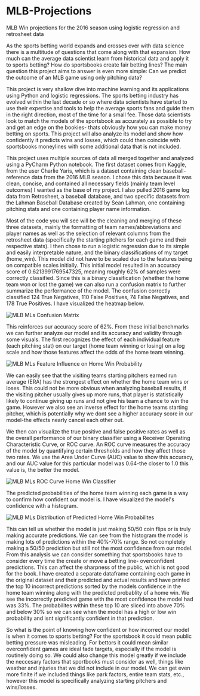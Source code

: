 # MLB-Projections
MLB Win projections for the 2016 season using logistic regression and retrosheet data

As the sports betting world expands and crosses over with data science there is a multitude of questions that come along with that expansion. 
How much can the average data scientist learn from historical data and apply it to sports betting?
How do sportsbooks create fair betting lines?
The main question this project aims to answer is even more simple: Can we predict the outcome of an MLB game using only pitching data?


This project is very shallow dive into machine learning and its applications using Python and logistic regressions. The sports betting industry has evolved within the last decade or so where data scientists have started to use their expertise and tools to help the average sports fans and guide them in the right direction, most of the time for a small fee. Those data scientists look to match the models of the sportsbook as accurately as possible to try and get an edge on the bookies- thats obviously how you can make money betting on sports. This project will also analyze its model and show how confidently it predicts wins and losses, which could then coincide with sportsbooks moneylines with some additional data that is not included. 


This project uses multiple sources of data all merged together and analyzed using a PyCharm Python notebook. The first dataset comes from Kaggle, from the user Charlie Yaris, which is a dataset containing clean baseball-reference data from the 2016 MLB season. I chose this data because it was clean, concise, and contained all necessary fields (mainly team level outcomes) I wanted as the base of my project. I also pulled 2016 game log data from Retrosheet, a baseball database, and two specific datasets from the Lahman Baseball Database created by Sean Lahman, one containing pitching stats and one containing player name information.

Most of the code you will see will be the cleaning and merging of these three datasets, mainly the formatting of team names/abbreviations and player names as well as the selection of relevant columns from the retrosheet data (specifically the starting pitchers for each game and their respective stats). I then chose to run a logistic regression due to its simple and easily interpretable nature, and the binary classifications of my target (home_win). This model did not have to be scaled due to the features being on compatible scales initially. This initial model resulted in an accuracy score of 0.6213991769547325, meaning roughly 62% of samples were correctly classified. Since this is a binary classification (whether the home team won or lost the game) we can also run a confusion matrix to further summarize the performance of the model. The confusion correctly classified 124 True Negatives, 110 False Positives, 74 False Negatives, and 178 True Positives. I have visualized the heatmap below.

![MLB MLs Confusion Matrix](https://github.com/user-attachments/assets/e8df627c-6834-4517-adb8-cb08a19b2f92)



This reinforces our accuracy score of 62%. From these initial benchmarks we can further analyze our model and its accuracy and validity through some visuals. The first recognizes the effect of each individual feature (each pitching stat) on our target (home team winning or losing) on a log scale and how those features affect the odds of the home team winning. 

![MLB MLs Feature Influence on Home Win Probability](https://github.com/user-attachments/assets/66ce0b4f-fbed-4c3b-9674-31bd94529d4f)

We can easily see that the visiting teams starting pitchers earned run average (ERA) has the strongest effect on whether the home team wins or loses. This could not be more obvious when analyzing baseball results, if the visiting pitcher usually gives up more runs, that player is statistically likely to continue giving up runs and not give his team a chance to win the game. However we also see an inverse effect for the home teams starting pitcher, which is potentially why we dont see a higher accuracy score in our model-the effects nearly cancel each other out. 

We then can visualize the true positive and false positive rates as well as the overall performance of our binary classifier using a Receiver Operating Characteristic Curve, or ROC curve. An ROC curve measures the accuracy of the model by quantifying certain thresholds and how they affect those two rates. We use the Area Under Curve (AUC) value to show this accuracy, and our AUC value for this particular model was 0.64-the closer to 1.0 this value is, the better the model.  

![MLB MLs ROC Curve Home Win Classifier](https://github.com/user-attachments/assets/ec49b37e-6f51-4afe-bb4f-4f072d3e5459)



The predicted probabilities of the home team winning each game is a way to confirm how confident our model is. I have visualized the model's confidence with a histogram. 

![MLB MLs Distribution of Predicted Home Win Probabilites](https://github.com/user-attachments/assets/96a04616-ddcc-421a-8d7b-0058361e7b65)

This can tell us whether the model is just making 50/50 coin flips or is truly making accurate predictions. We can see from the histogram the model is making lots of predictions within the 40%-70% range. So not completely making a 50/50 prediction but still not the most confidence from our model. From this analysis we can consider something that sportsbooks have to consider every time the create or move a betting line- overconfident predictions. This can affect the sharpness of the public, which is not good for the book. I have created a separate dataframe containing each game in the original dataset and their predicted and actual results and have printed the top 10 incorrect predictions sorted by the models confidence in the home team winning along with the predicted probablity of a home win. We see the incorrectly predicted game with the most confidence the model had was 33%. The probabilites within these top 10 are sliced into above 70% and below 30% so we can see when the model has a high or low win probability and isnt significantly confident in that prediction. 

So what is the point of knowing how confident or how incorrect our model is when it comes to sports betting? For the sportsbook it could mean public betting pressure was misleading. For bettors it could mean similar overconfident games are ideal fade targets, especially if the model is routinely doing so. We could also change this model greatly if we include the neccesary factors that sportbooks must consider as well, things like weather and injuries that we did not include in our model. We can get even more finite if we included things like park factors, entire team stats, etc., however this model is specifically analyzing starting pitchers and wins/losses. 

